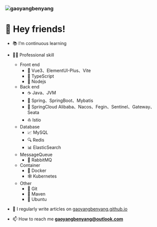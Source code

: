 <H3><img src="https://komarev.com/ghpvc/?username=gaoyangbenyang&label=Profile%20views&color=0e75b6&style=flat" alt="gaoyangbenyang"/></H3>

# 👋 Hey friends!

- 📚 I’m continuous learning

- 👨‍🔧 Professional skill
    
  - Front end
    - 📗 Vue3、ElementUI-Plus、Vite
    - 📜 TypeScript
    - 📰 Nodejs
  - Back end
    - ☕ Java、JVM
    - 🍃 Spring、SpringBoot、Mybatis
    - 🧩 SpringCloud Alibaba、Nacos、Fegin、Sentinel、Gateway、Seata
    - ⛵ Istio
  - Database
    - 📈 MySQL
    - 🔍 Redis
    - 📊 ElasticSearch
  - MessageQueue
    - 📮 RabbitMQ
  - Container
    - 🐳 Docker
    - 🕸️ Kubernetes
  - Other
    - 🐙 Git
    - 🧵 Maven
    - 🐧 Ubuntu

- 📝 I regularly write articles on [gaoyangbenyang.github.io](gaoyangbenyang.github.io)

- 📫 How to reach me **gaoyangbenyang@outlook.com**
